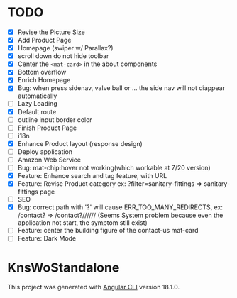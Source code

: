 # TODO
- [X] Revise the Picture Size
- [X] Add Product Page
- [X] Homepage (swiper w/ Parallax?)
- [X] scroll down do not hide toolbar
- [X] Center the `<mat-card>` in the about components
- [X] Bottom overflow
- [X] Enrich Homepage
- [X] Bug: when press sidenav, valve ball or ... the side nav will not diappear automatically
- [ ] Lazy Loading
- [X] Default route
- [ ] outline input border color
- [ ] Finish Product Page
- [ ] i18n
- [X] Enhance Product layout (response design)
- [ ] Deploy application
- [ ] Amazon Web Service
- [ ] Bug: mat-chip:hover not working(which workable at 7/20 version)
- [X] Feature: Enhance search and tag feature, with URL
- [X] Feature: Revise Product category ex: <host>?filter=sanitary-fittings => sanitary-fittings page
- [ ] SEO
- [X] Bug: correct path with '?' will cause ERR_TOO_MANY_REDIRECTS, ex: /contact? => /contact?////// (Seems System problem because even the application not start, the symptom still exist)
- [ ] Feature: center the building figure of the contact-us mat-card
- [ ] Feature: Dark Mode

# KnsWoStandalone

This project was generated with [Angular CLI](https://github.com/angular/angular-cli) version 18.1.0.

